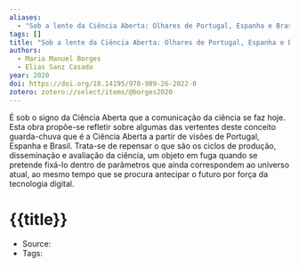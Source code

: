 ```yaml
---
aliases:
  - "Sob a lente da Ciência Aberta: Olhares de Portugal, Espanha e Brasil"
tags: []
title: "Sob a lente da Ciência Aberta: Olhares de Portugal, Espanha e Brasil"
authors:
  - Maria Manuel Borges
  - Elias Sanz Casado
year: 2020
doi: https://doi.org/10.14195/978-989-26-2022-0
zotero: zotero://select/items/@borges2020
---
```

<!-- START_ABSTRACT -->
É sob o signo da Ciência Aberta que a comunicação da ciência se faz hoje. Esta obra propõe-se refletir sobre algumas das vertentes deste conceito guarda-chuva que é a Ciência Aberta a partir de visões de Portugal, Espanha e Brasil. Trata-se de repensar o que são os ciclos de produção, disseminação e avaliação da ciência, um objeto em fuga quando se pretende fixá-lo dentro de parâmetros que ainda correspondem ao universo atual, ao mesmo tempo que se procura antecipar o futuro por força da tecnologia digital.
<!-- END_ABSTRACT -->

<!-- START_TEMPLATE -->
# {{title}}

- Source:
- Tags: 
<!-- END_TEMPLATE -->